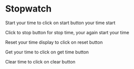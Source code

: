 # Stopwatch

Start your time to click on start button
your time start 

Click to stop button for stop time, your again start your time 

Reset your time display to click on reset button

Get your time to click on get time button

Clear time to click on clear button 
